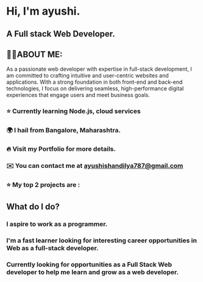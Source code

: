 # Hi, I'm ayushi.

## A Full stack Web Developer. 

## 👨‍💻ABOUT ME:
As a passionate web developer with expertise in full-stack development, I am committed to crafting intuitive and user-centric websites and applications. With a strong foundation in both front-end and back-end technologies, I focus on delivering seamless, high-performance digital experiences that engage users and meet business goals.

### ⭐ Currently learning Node.js, cloud services 

### 🌍 I hail from Bangalore, Maharashtra.

### 🔥 Visit my Portfolio for more details.

### ✉️ You can contact me at ayushishandilya787@gmail.com

### ⭐ My top 2 projects are : 

## What do I do? 

### I aspire to work as a programmer.
### I'm a fast learner looking for interesting career opportunities in Web as a full-stack developer.
### Currently looking for opportunities as a Full Stack Web developer to help me learn and grow as a web developer.




